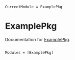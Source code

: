 ```@meta
CurrentModule = ExamplePkg
```

# ExamplePkg

Documentation for [ExamplePkg](https://github.com/ekholme/ExamplePkg.jl).

```@index
```

```@autodocs
Modules = [ExamplePkg]
```
